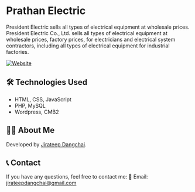# Prathan Electric

President Electric sells all types of electrical equipment at wholesale prices. President Electric Co., Ltd. sells all types of electrical equipment at wholesale prices, factory prices, for electricians and electrical system contractors, including all types of electrical equipment for industrial factories.

[![Website](https://img.shields.io/badge/Visit-Website-blue?style=flat-square&logo=google-chrome)](https://prathanelectric.co.th/)

## 🛠 Technologies Used
- HTML, CSS, JavaScript
- PHP, MySQL
- Wordpress, CMB2

## 👨‍💻 About Me
Developed by [Jirateep Dangchai](https://github.com/Earth-Jirateep).

## 📞 Contact
If you have any questions, feel free to contact me:
📧 Email: jirateepdangchai@gmail.com
